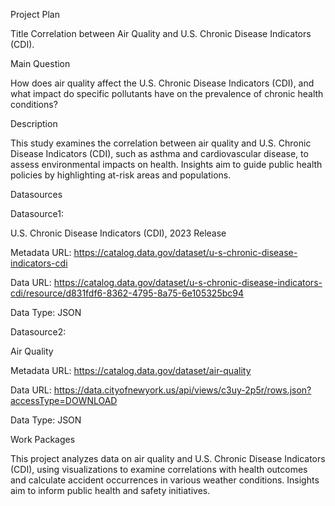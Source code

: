 Project Plan

Title
Correlation between  Air Quality and U.S. Chronic Disease Indicators (CDI).

Main Question

How does air quality affect the  U.S. Chronic Disease Indicators (CDI), and what impact do specific pollutants have on the prevalence of chronic health conditions?

Description

This study examines the correlation between air quality and U.S. Chronic Disease Indicators (CDI), such as asthma and cardiovascular disease, to assess environmental impacts on health. Insights aim to guide public health policies by highlighting at-risk areas and populations.

Datasources

Datasource1:

U.S. Chronic Disease Indicators (CDI), 2023 Release

Metadata URL: https://catalog.data.gov/dataset/u-s-chronic-disease-indicators-cdi

Data URL: https://catalog.data.gov/dataset/u-s-chronic-disease-indicators-cdi/resource/d831fdf6-8362-4795-8a75-6e105325bc94

Data Type: JSON

Datasource2: 

Air Quality

Metadata URL: https://catalog.data.gov/dataset/air-quality

Data URL: https://data.cityofnewyork.us/api/views/c3uy-2p5r/rows.json?accessType=DOWNLOAD

Data Type: JSON

Work Packages

This project analyzes data on air quality and U.S. Chronic Disease Indicators (CDI), using visualizations to examine correlations with health outcomes and calculate accident occurrences in various weather conditions. Insights aim to inform public health and safety initiatives.

